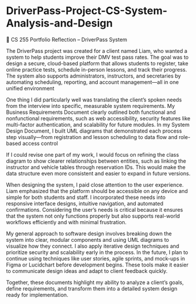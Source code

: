 # DriverPass-Project-CS-System-Analysis-and-Design
🧭 CS 255 Portfolio Reflection – DriverPass System

The DriverPass project was created for a client named Liam, who wanted a system to help students improve their DMV test pass rates. The goal was to design a secure, cloud-based platform that allows students to register, take online practice tests, schedule in-person lessons, and track their progress. The system also supports administrators, instructors, and secretaries by automating scheduling, reporting, and account management—all in one unified environment

One thing I did particularly well was translating the client’s spoken needs from the interview into specific, measurable system requirements. My Business Requirements Document clearly outlined both functional and nonfunctional requirements, such as web accessibility, security features like multi-factor authentication, and scalability for future modules. In my System Design Document, I built UML diagrams that demonstrated each process step visually—from registration and lesson scheduling to data flow and role-based access control

If I could revise one part of my work, I would focus on refining the class diagram to show clearer relationships between entities, such as linking the instructor and vehicle tables through reservation IDs. This would make the data structure even more consistent and easier to expand in future versions.

When designing the system, I paid close attention to the user experience. Liam emphasized that the platform should be accessible on any device and simple for both students and staff. I incorporated these needs into responsive interface designs, intuitive navigation, and automated confirmations. Considering the user’s needs is critical because it ensures that the system not only functions properly but also supports real-world workflows efficiently and with minimal frustration.

My general approach to software design involves breaking down the system into clear, modular components and using UML diagrams to visualize how they connect. I also apply iterative design techniques and prioritize security and scalability early in the process. In the future, I plan to continue using techniques like user stories, agile sprints, and mock-ups in Figma or Lucidchart before development begins. These tools make it easier to communicate design ideas and adapt to client feedback quickly.

Together, these documents highlight my ability to analyze a client’s goals, define requirements, and transform them into a detailed system design ready for implementation.
